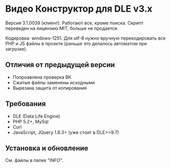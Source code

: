 Видео Конструктор для DLE v3.x
==============================

Версия 3.1.0039 (клиент). Работают все, кроме поиска. Скрипт переведен на лицензию MIT, больше не продается.

Кодировка: windows-1251. Для utf-8 нужно вручную перекодировать все PHP и JS файлы в проэкте (раньше это делалось автоматом при загрузке).

Отличия от предыдущей версии
----------------------------

*	Попроавлена проверка ВК
*	Сжатые файлы заменены исходными
*	Вырезана защита от копирования

Требования
-----------
*	DLE (Data Life Engine)
*	PHP 5.2+, MySql
*	Curl
*	JavaScript, JQuery 1.8.3+ (уже стоит в DLE>=9.7)

Установка и обновление
----------------------

См. файлы в папке "INFO".

